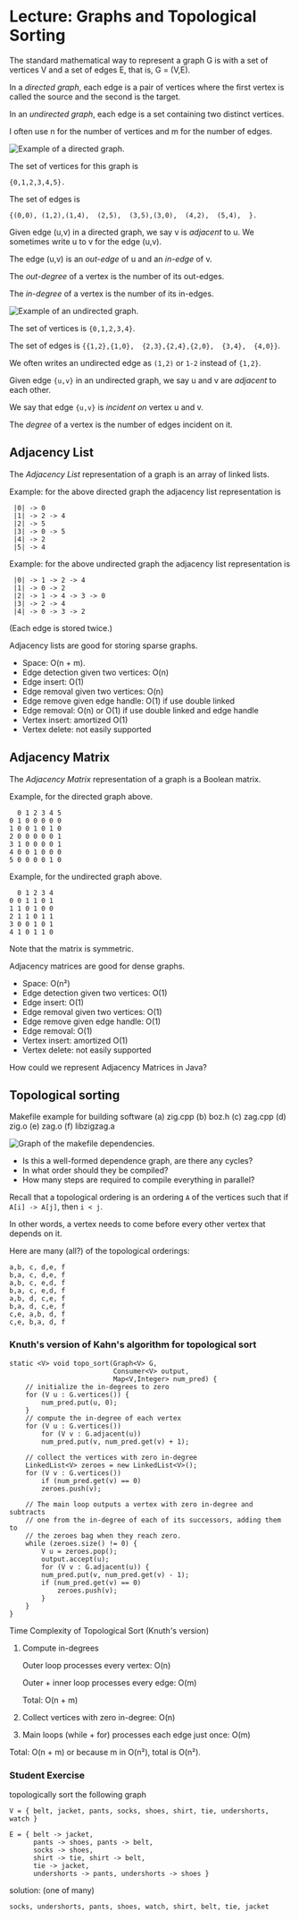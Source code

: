 # Lecture: Graphs and Topological Sorting

The standard mathematical way to represent a graph G is with a set
of vertices V and a set of edges E, that is, G = (V,E).

In a *directed graph*, each edge is a pair of vertices where the first
vertex is called the source and the second is the target.

In an *undirected graph*, each edge is a set containing two distinct
vertices.
    
I often use n for the number of vertices and m for the number of
edges.

![**Example of a directed graph.**](./digraph1.png)

The set of vertices for this graph is 

    {0,1,2,3,4,5}.

The set of edges is 

    {(0,0), (1,2),(1,4),  (2,5),  (3,5),(3,0),  (4,2),  (5,4),  }.

Given edge (u,v) in a directed graph, we say v is *adjacent* to u.
We sometimes write u to v for the edge (u,v).

The edge (u,v) is an *out-edge* of u and an *in-edge* of v.

The *out-degree* of a vertex is the number of its out-edges.

The *in-degree* of a vertex is the number of its in-edges.

![**Example of an undirected graph.**](./graph1.png)

The set of vertices is `{0,1,2,3,4}`.

The set of edges is `{{1,2},{1,0},  {2,3},{2,4},{2,0},  {3,4},  {4,0}}`.

We often writes an undirected edge as `(1,2)` or `1-2` instead of `{1,2}`.

Given edge `{u,v}` in an undirected graph, we say u and v are
*adjacent* to each other. 

We say that edge `{u,v}` is *incident on* vertex u and v.

The *degree* of a vertex is the number of edges incident on it.

## Adjacency List

The *Adjacency List* representation of a graph is an array of linked
lists.

Example: for the above directed graph the adjacency list
representation is

	 |0| -> 0
	 |1| -> 2 -> 4
	 |2| -> 5
	 |3| -> 0 -> 5
	 |4| -> 2
	 |5| -> 4

Example: for the above undirected graph the adjacency list
representation is

	 |0| -> 1 -> 2 -> 4
	 |1| -> 0 -> 2
	 |2| -> 1 -> 4 -> 3 -> 0
	 |3| -> 2 -> 4
	 |4| -> 0 -> 3 -> 2

(Each edge is stored twice.)

Adjacency lists are good for storing sparse graphs.

* Space: O(n + m).
* Edge detection given two vertices: O(n)
* Edge insert: O(1)
* Edge removal given two vertices: O(n) 
* Edge remove given edge handle: O(1) if use double linked
* Edge removal: O(n) or O(1) if use double linked and edge handle
* Vertex insert: amortized O(1)
* Vertex delete: not easily supported

## Adjacency Matrix

The *Adjacency Matrix* representation of a graph is a Boolean matrix.

Example, for the directed graph above.

	  0 1 2 3 4 5
	0 1 0 0 0 0 0
	1 0 0 1 0 1 0
	2 0 0 0 0 0 1
	3 1 0 0 0 0 1
	4 0 0 1 0 0 0
	5 0 0 0 0 1 0

Example, for the undirected graph above.

	  0 1 2 3 4
	0 0 1 1 0 1
	1 1 0 1 0 0
	2 1 1 0 1 1
	3 0 0 1 0 1
	4 1 0 1 1 0

Note that the matrix is symmetric.

Adjacency matrices are good for dense graphs.

* Space: O(n²)
* Edge detection given two vertices: O(1)
* Edge insert: O(1)
* Edge removal given two vertices: O(1)
* Edge remove given edge handle: O(1)
* Edge removal: O(1)
* Vertex insert: amortized O(1)
* Vertex delete: not easily supported

How could we represent Adjacency Matrices in Java?

## Topological sorting

Makefile example for building software
(a) zig.cpp
(b) boz.h
(c) zag.cpp
(d) zig.o
(e) zag.o
(f) libzigzag.a

![**Graph of the makefile dependencies.**](./digraph3.png)

- Is this a well-formed dependence graph, are there any cycles?
- In what order should they be compiled?
- How many steps are required to compile everything in parallel?

Recall that a topological ordering is an ordering `A` of the vertices
such that if `A[i] -> A[j]`, then `i < j`.

In other words, a vertex needs to come before every other vertex
that depends on it.

Here are many (all?) of the topological orderings:

	a,b, c, d,e, f
	b,a, c, d,e, f
	a,b, c, e,d, f
	b,a, c, e,d, f
	a,b, d, c,e, f
	b,a, d, c,e, f
	c,e, a,b, d, f
	c,e, b,a, d, f

### Knuth's version of Kahn's algorithm for topological sort

	static <V> void topo_sort(Graph<V> G, 
							  Consumer<V> output,
							  Map<V,Integer> num_pred) {
		// initialize the in-degrees to zero
		for (V u : G.vertices()) {
			num_pred.put(u, 0);
		}
		// compute the in-degree of each vertex
		for (V u : G.vertices())
			for (V v : G.adjacent(u))
			num_pred.put(v, num_pred.get(v) + 1);

		// collect the vertices with zero in-degree
		LinkedList<V> zeroes = new LinkedList<V>();
		for (V v : G.vertices())
			if (num_pred.get(v) == 0)
			zeroes.push(v);

		// The main loop outputs a vertex with zero in-degree and subtracts
		// one from the in-degree of each of its successors, adding them to
		// the zeroes bag when they reach zero.
		while (zeroes.size() != 0) {
			V u = zeroes.pop();
			output.accept(u);
			for (V v : G.adjacent(u)) {
			num_pred.put(v, num_pred.get(v) - 1);
			if (num_pred.get(v) == 0)
				zeroes.push(v);
			}
		}
	}

Time Complexity of Topological Sort (Knuth's version)

1. Compute in-degrees

	Outer loop processes every vertex: O(n)

	Outer + inner loop processes every edge: O(m)

	Total: O(n + m)

2. Collect vertices with zero in-degree: O(n)

3. Main loops (while + for) processes each edge just once: O(m)

Total: O(n + m) or because m in O(n²), total is O(n²).


### Student Exercise 

topologically sort the following graph

	V = { belt, jacket, pants, socks, shoes, shirt, tie, undershorts, watch }

	E = { belt -> jacket,
		  pants -> shoes, pants -> belt,
		  socks -> shoes,
		  shirt -> tie, shirt -> belt,
		  tie -> jacket,
		  undershorts -> pants, undershorts -> shoes }

solution: (one of many)

	socks, undershorts, pants, shoes, watch, shirt, belt, tie, jacket
